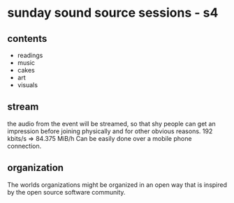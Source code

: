 # sunday sound source sessions - s4

## contents
- readings
- music 
- cakes
- art
- visuals 

## stream
the audio from the event will be streamed, so that shy people can get an impression before joining physically and for other obvious reasons. 
192 kbits/s => 84.375 MiB/h
Can be easily done over a mobile phone connection. 

## organization
The worlds organizations might be organized in an open way that is inspired by the open source software community. 

